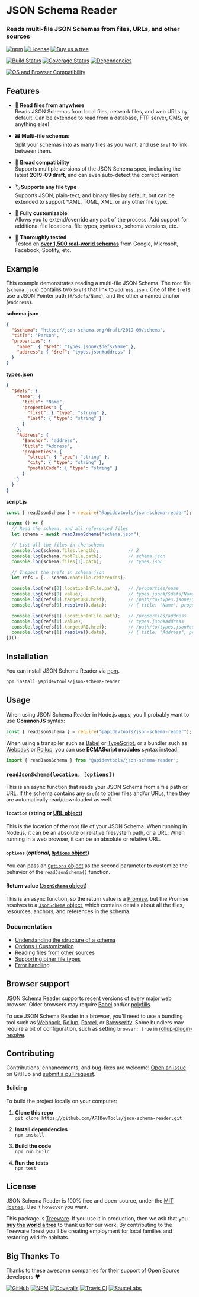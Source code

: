 JSON Schema Reader
==============================================
### Reads multi-file JSON Schemas from files, URLs, and other sources

[![npm](https://img.shields.io/npm/v/@apidevtools/json-schema-reader.svg)](https://www.npmjs.com/package/@apidevtools/json-schema-reader)
[![License](https://img.shields.io/npm/l/@apidevtools/json-schema-reader.svg)](LICENSE)
[![Buy us a tree](https://img.shields.io/badge/Treeware-%F0%9F%8C%B3-lightgreen)](https://plant.treeware.earth/APIDevTools/json-schema-reader)

[![Build Status](https://github.com/APIDevTools/json-schema-reader/workflows/CI-CD/badge.svg)](https://github.com/APIDevTools/json-schema-reader/actions)
[![Coverage Status](https://coveralls.io/repos/github/APIDevTools/json-schema-reader/badge.svg?branch=master)](https://coveralls.io/github/APIDevTools/json-schema-reader)
[![Dependencies](https://david-dm.org/APIDevTools/json-schema-reader.svg)](https://david-dm.org/APIDevTools/json-schema-reader)

[![OS and Browser Compatibility](https://apitools.dev/img/badges/ci-badges.svg)](https://github.com/APIDevTools/json-schema-reader/actions)



Features
--------------------------
- 🔱 **Read files from anywhere**<br>
Reads JSON Schemas from local files, network files, and web URLs by default. Can be extended to read from a database, FTP server, CMS, or anything else!

- 🗃 **Multi-file schemas**<br>
Split your schemas into as many files as you want, and use `$ref` to link between them.

- 📃 **Broad compatibility**<br>
Supports multiple versions of the JSON Schema spec, including the latest **2019-09 draft**, and can even auto-detect the correct version.

- 🏷**Supports any file type**<br>
Supports JSON, plain-text, and binary files by default, but can be extended to support YAML, TOML, XML, or any other file type.

- 🧩 **Fully customizable**<br>
Allows you to extend/override any part of the process. Add support for additional file locations, file types, syntaxes, schema versions, etc.

- 🧪 **Thoroughly tested**<br>
Tested on **[over 1,500 real-world schemas](https://apis.guru/browse-apis/)** from Google, Microsoft, Facebook, Spotify, etc.



Example
--------------------------
This example demonstrates reading a multi-file JSON Schema. The root file (`schema.json`) contains two `$ref`s that link to `address.json`. One of the `$ref`s use a JSON Pointer path (`#/$defs/Name`), and the other a named anchor (`#address`).

**schema.json**
```json
{
  "$schema": "https://json-schema.org/draft/2019-09/schema",
  "title": "Person",
  "properties": {
    "name": { "$ref": "types.json#/$defs/Name" },
    "address": { "$ref": "types.json#address" }
  }
}
```

**types.json**
```json
{
  "$defs": {
    "Name": {
      "title": "Name",
      "properties": {
        "first": { "type": "string" },
        "last": { "type": "string" }
      }
    },
    "Address": {
      "$anchor": "address",
      "title": "Address",
      "properties": {
        "street": { "type": "string" },
        "city": { "type": "string" },
        "postalCode": { "type": "string" }
      }
    }
  }
}
```

**script.js**

```javascript
const { readJsonSchema } = require("@apidevtools/json-schema-reader");

(async () => {
  // Read the schema, and all referenced files
  let schema = await readJsonSchema("schema.json");

  // List all the files in the schema
  console.log(schema.files.length);           // 2
  console.log(schema.rootFile.path);          // schema.json
  console.log(schema.files[1].path);          // types.json

  // Inspect the $refs in schema.json
  let refs = [...schema.rootFile.references];

  console.log(refs[0].locationInFile.path);   // /properties/name
  console.log(refs[0].value);                 // types.json#/$defs/Name
  console.log(refs[0].targetURI.href);        // /path/to/types.json#/$defs/Name
  console.log(refs[0].resolve().data);        // { title: "Name", properties: {...}}

  console.log(refs[1].locationInFile.path);   // /properties/address
  console.log(refs[1].value);                 // types.json#address
  console.log(refs[1].targetURI.href);        // /path/to/types.json#address
  console.log(refs[1].resolve().data);        // { title: "Address", properties: {...}}
})();
```



Installation
--------------------------
You can install JSON Schema Reader via [npm](https://docs.npmjs.com/about-npm/).

```bash
npm install @apidevtools/json-schema-reader
```



Usage
--------------------------
When using JSON Schema Reader in Node.js apps, you'll probably want to use **CommonJS** syntax:

```javascript
const { readJsonSchema } = require("@apidevtools/json-schema-reader");
```

When using a transpiler such as [Babel](https://babeljs.io/) or [TypeScript](https://www.typescriptlang.org/), or a bundler such as [Webpack](https://webpack.js.org/) or [Rollup](https://rollupjs.org/), you can use **ECMAScript modules** syntax instead:

```javascript
import { readJsonSchema } from "@apidevtools/json-schema-reader";
```


### `readJsonSchema(location, [options])`
This is an async function that reads your JSON Schema from a file path or URL. If the schema contains any `$ref`s to other files and/or URLs, then they are automatically read/downloaded as well.

#### `location` (string or [URL object](https://developer.mozilla.org/en-US/docs/Web/API/URL))
This is the location of the root file of your JSON Schema. When running in Node.js, it can be an absolute or relative filesystem path, or a URL. When running in a web browser, it can be an absolute or relative URL.

#### `options` (_optional_, [`Options` object](docs/options.md))
You can pass an [`Options` object](doc/options) as the second parameter to customize the behavior of the `readJsonSchema()` function.

#### Return value ([`JsonSchema` object](docs/json-schema.md))
This is an async function, so the return value is a [Promise](https://developer.mozilla.org/en-US/docs/Web/JavaScript/Reference/Global_Objects/Promise), but the Promise resolves to a [`JsonSchema` object](docs/json-schema.md), which contains details about all the files, resources, anchors, and references in the schema.


### Documentation
- [Understanding the structure of a schema](docs/schema-structure.md)
- [Options / Customization](docs/options.md)
- [Reading files from other sources](docs/read-file.md)
- [Supporting other file types](docs/parse-file.md)
- [Error handling](docs/error-handling.md)



Browser support
--------------------------
JSON Schema Reader supports recent versions of every major web browser.  Older browsers may require [Babel](https://babeljs.io/) and/or [polyfills](https://babeljs.io/docs/en/next/babel-polyfill).

To use JSON Schema Reader in a browser, you'll need to use a bundling tool such as [Webpack](https://webpack.js.org/), [Rollup](https://rollupjs.org/), [Parcel](https://parceljs.org/), or [Browserify](http://browserify.org/). Some bundlers may require a bit of configuration, such as setting `browser: true` in [rollup-plugin-resolve](https://github.com/rollup/rollup-plugin-node-resolve).



Contributing
--------------------------
Contributions, enhancements, and bug-fixes are welcome!  [Open an issue](https://github.com/APIDevTools/json-schema-reader/issues) on GitHub and [submit a pull request](https://github.com/APIDevTools/json-schema-reader/pulls).

#### Building
To build the project locally on your computer:

1. __Clone this repo__<br>
`git clone https://github.com/APIDevTools/json-schema-reader.git`

2. __Install dependencies__<br>
`npm install`

3. __Build the code__<br>
`npm run build`

4. __Run the tests__<br>
`npm test`



License
--------------------------
JSON Schema Reader is 100% free and open-source, under the [MIT license](LICENSE). Use it however you want.

This package is [Treeware](http://treeware.earth). If you use it in production, then we ask that you [**buy the world a tree**](https://plant.treeware.earth/APIDevTools/json-schema-reader) to thank us for our work. By contributing to the Treeware forest you’ll be creating employment for local families and restoring wildlife habitats.



Big Thanks To
--------------------------
Thanks to these awesome companies for their support of Open Source developers ❤

[![GitHub](https://apitools.dev/img/badges/github.svg)](https://github.com/open-source)
[![NPM](https://apitools.dev/img/badges/npm.svg)](https://www.npmjs.com/)
[![Coveralls](https://apitools.dev/img/badges/coveralls.svg)](https://coveralls.io)
[![Travis CI](https://apitools.dev/img/badges/travis-ci.svg)](https://travis-ci.com)
[![SauceLabs](https://apitools.dev/img/badges/sauce-labs.svg)](https://saucelabs.com)
